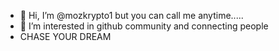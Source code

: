 - 👋 Hi, I’m @mozkrypto1 but you can call me anytime.....
- 👀 I’m interested in github community and connecting people
- CHASE YOUR DREAM



<!---
mozkrypto1/mozkrypto1 is a ✨ special ✨ repository because its `README.md` (this file) appears on your GitHub profile.
You can click the Preview link to take a look at your changes.
--->
